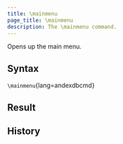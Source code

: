 ```yaml
---
title: \mainmenu
page_title: \mainmenu
description: The \mainmenu command.
---
```


Opens up the main menu.

<CommandDetailsTable
    name="\mainmenu"
    :aliases="[
        '\menu',
        '\mm'
    ]"
    :categories="[
        'uis'
    ]"
    :requiredTags="[
        'canUseChatCommands'
    ]"
    ultraSecurityModeSecurityLevel="moderator"
    version="2.0.0"
    :undoSupported="-1"
    :functional="true"
    :deprecated="false"
/>

## Syntax

`\mainmenu`{lang=andexdbcmd}

## Result

## History
